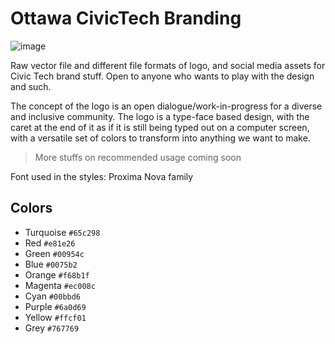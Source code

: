 # Ottawa CivicTech Branding

![image](https://user-images.githubusercontent.com/550895/28553904-4546301c-70c4-11e7-97d2-8effce81ccc6.png)

Raw vector file and different file formats of logo, and social media assets for Civic Tech brand stuff.
Open to anyone who wants to play with the design and such.

The concept of the logo is an open dialogue/work-in-progress for a diverse and inclusive community.
The logo is a type-face based design, with the caret at the end of it as if it is still being typed out on a computer screen,
with a versatile set of colors to transform into anything we want to make.

> More stuffs on recommended usage coming soon

Font used in the styles: Proxima Nova family

## Colors

- Turquoise `#65c298`
- Red `#e81e26`
- Green `#00954c`
- Blue `#0075b2`
- Orange `#f68b1f`
- Magenta `#ec008c`
- Cyan `#00bbd6`
- Purple `#6a0d69`
- Yellow `#ffcf01`
- Grey `#767769`
